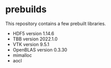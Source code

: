 # prebuilds

This repository contains a few prebuilt libraries.

- HDF5 version 1.14.6
- TBB version 2022.1.0
- VTK version 9.5.1
- OpenBLAS version 0.3.30
- mimalloc
- aocl
